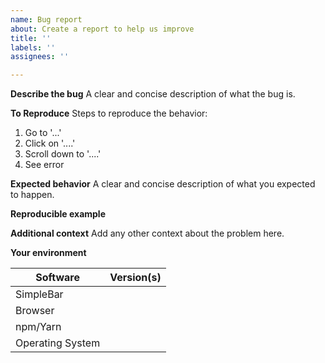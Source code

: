 ```yaml
---
name: Bug report
about: Create a report to help us improve
title: ''
labels: ''
assignees: ''

---
```


**Describe the bug**
A clear and concise description of what the bug is.

**To Reproduce**
Steps to reproduce the behavior:
1. Go to '...'
2. Click on '....'
3. Scroll down to '....'
4. See error

**Expected behavior**
A clear and concise description of what you expected to happen.

**Reproducible example**
<!-- Use the JSFiddle template: https://jsfiddle.net/Grsmto/57obe5w2/1/ -->

**Additional context**
Add any other context about the problem here.

**Your environment**

| Software         | Version(s) |
| ---------------- | ---------- |
| SimpleBar        |
| Browser          |
| npm/Yarn         |
| Operating System |
